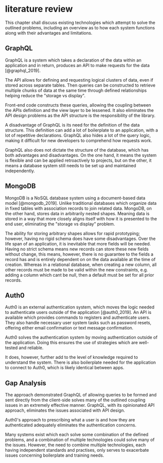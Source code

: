 # literature review

This chapter shall discuss existing technologies which attempt to solve the outlined problems, including an overview as to how each system functions along with their advantages and limitations.

## GraphQL

GraphQL is a system which takes a declaration of the data within an application and in return, produces an API to make requests for the data [@graphql_2019].

The API allows for defining and requesting logical clusters of data, even if stored across separate tables. Then queries can be constructed to retrieve multiple chunks of data at the same time through defined relationships helping reduce the "storage vs display".

Front-end code constructs these queries, allowing the coupling between the APIs definition and the view layer to be lessened. It also eliminates the API design problems as the API structure is the responsibility of the library.

A disadvantage of GraphQL is its need for the definition of the data structure. This definition can add a lot of boilerplate to an application, with a lot of repetitive declarations. GraphQL also hides a lot of the query logic, making it difficult for new developers to comprehend how requests work.

GraphQL also does not dictate the structure of the database, which has both advantages and disadvantages. On the one hand, it means the system is flexible and can be applied retroactively to projects, but on the other, it means a database system still needs to be set up and maintained independently.

## MongoDB

MongoDB is a NoSQL database system using a document-based data model [@mongodb_2019]. Unlike traditional databases which organize data in fixed tables with association records to join related data. MongoDB, on the other hand, stores data in arbitrarily nested shapes. Meaning data is stored in a way that more closely aligns itself with how it is presented to the end user, eliminating the "storage vs display" problem.

The ability for storing arbitrary shapes allows for rapid prototyping; however, having no rigid schema does have some disadvantages. Over the life span of an application, it is inevitable that more fields will be needed. Having no strict schema means new records can store these new fields without change, this means, however, there is no guarantee to the fields a record has and is entirely dependent on on the data available at the time of creation. Whereas in a relational database, when creating a new column, all other records must be made to be valid within the new constraints, e.g. adding a column which cant be null, then a default must be set for all prior records.

## Auth0

Auth0 is an external authentication system, which moves the logic needed to authenticate users outside of the application [@auth0_2019]. An API is available which provides commands to registers and authenticate users. They also handle necessary user system tasks such as password resets, offering either email confirmation or text message confirmation.

Auth0 solves the authentication system by moving authentication outside of the application. Doing this ensures the use of strategies which are well-tested and reliable.

It does, however, further add to the level of knowledge required to understand the system. There is also boilerplate needed for the application to connect to Auth0, which is likely identical between apps.

## Gap Analysis

The approach demonstrated GraphQL of allowing queries to be formed and sent directly from the client-side solves many of the outlined coupling issues in an extremely effective manner. GraphQL, with its opinionated API approach, eliminates the issues associated with API design.

Auth0's approach to prescribing what a user is and how they are authenticated adequately eliminates the authentication concerns.

Many systems exist which each solve some combination of the defined problems, and a combination of multiple technologies could solve many of the issues. However, the need to combine multiple technologies, each having independent standards and practises, only serves to exacerbate issues concerning boilerplate and training needs.

